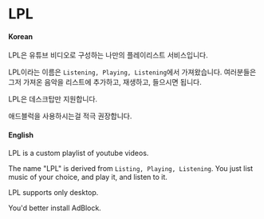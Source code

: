 # LPL

#### Korean
LPL은 유튜브 비디오로 구성하는 나만의 플레이리스트 서비스입니다.

LPL이라는 이름은 ```Listening, Playing, Listening```에서 가져왔습니다. 여러분들은 그저 가져온 음악을 리스트에 추가하고, 재생하고, 들으시면 됩니다.

LPL은 데스크탑만 지원합니다.

애드블럭을 사용하시는걸 적극 권장합니다.

#### English
LPL is a custom playlist of youtube videos.

The name "LPL" is derived from ```Listing, Playing, Listening```. You just list music of your choice, and play it, and listen to it.

LPL supports only desktop.

You'd better install AdBlock.

